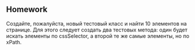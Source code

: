 ## Homework

Создайте, пожалуйста, новый тестовый класс и найти 10 элементов на странице. Для этого следует создать два тестовых метода: один будет искать элементы по cssSelector, а второй те же самые элементы, но по xPath.
